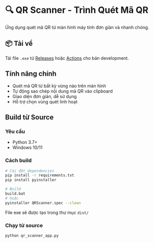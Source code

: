 # 🔍 QR Scanner - Trình Quét Mã QR

Ứng dụng quét mã QR từ màn hình máy tính đơn giản và nhanh chóng.

## 📦 Tải về

Tải file `.exe` từ [Releases](../../releases) hoặc [Actions](../../actions) cho bản development.

## Tính năng chính

- Quét mã QR từ bất kỳ vùng nào trên màn hình
- Tự động sao chép nội dung mã QR vào clipboard
- Giao diện đơn giản, dễ sử dụng
- Hỗ trợ chọn vùng quét linh hoạt

## Build từ Source

### Yêu cầu
- Python 3.7+
- Windows 10/11

### Cách build
```bash
# Cài đặt dependencies
pip install -r requirements.txt
pip install pyinstaller

# Build
build.bat
# hoặc
pyinstaller QRScanner.spec --clean
```

File exe sẽ được tạo trong thư mục `dist/`

### Chạy từ source
```bash
python qr_scanner_app.py
``` 